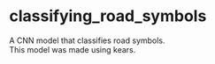 # classifying_road_symbols
A CNN model that classifies road symbols. \
This model was made using kears.
